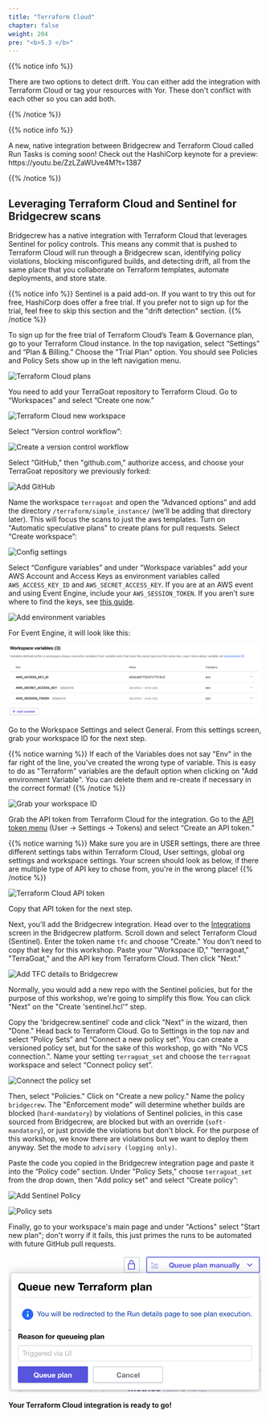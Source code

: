 ```yaml
---
title: "Terraform Cloud"
chapter: false
weight: 204
pre: "<b>5.3 </b>"
---
```


{{% notice info %}}
<p style='text-align: left;'>
There are two options to detect drift. You can either add the integration with Terraform Cloud or tag your resources with Yor. These don't conflict with each other so you can add both.
</p>
{{% /notice %}}

{{% notice info %}}
<p style='text-align: left;'>
A new, native integration between Bridgecrew and Terraform Cloud called Run Tasks is coming soon! Check out the HashiCorp keynote for a preview: https://youtu.be/ZzLZaWUve4M?t=1387
</p>
{{% /notice %}}


## Leveraging Terraform Cloud and Sentinel for Bridgecrew scans

Bridgecrew has a native integration with Terraform Cloud that leverages Sentinel for policy controls. This means any commit that is pushed to Terraform Cloud will run through a Bridgecrew scan, identifying policy violations, blocking misconfigured builds, and detecting drift, all from the same place that you collaborate on Terraform templates, automate deployments, and store state.

{{% notice info %}}
Sentinel is a paid add-on. If you want to try this out for free, HashiCorp does offer a free trial. If you prefer not to sign up for the trial, feel free to skip this section and the "drift detection" section.
{{% /notice %}}

To sign up for the free trial of Terraform Cloud’s Team & Governance plan, go to your Terraform Cloud instance. In the top navigation, select “Settings” and “Plan & Billing.” Choose the "Trial Plan" option. You should see Policies and Policy Sets show up in the left navigation menu.

![Terraform Cloud plans](images/terraform_cloud_signup.png "Terraform Cloud plans")

You need to add your TerraGoat repository to Terraform Cloud. Go to “Workspaces” and select “Create one now.”

![Terraform Cloud new workspace](images/terraform_cloud_new_workspace.png "Terraform Cloud new workspace")

Select “Version control workflow”:

![Create a version control workflow](images/terraform_cloud_create_workspace.png "Create a version control workflow")

Select “GitHub," then "github.com," authorize access, and choose your TerraGoat repository we previously forked:

![Add GitHub](images/terraform_cloud_add_github.png "Add GitHub")

Name the workspace `terragoat` and open the “Advanced options” and add the directory `/terraform/simple_instance/` (we'll be adding that directory later). This will focus the scans to just the aws templates. Turn on "Automatic speculative plans" to create plans for pull requests. Select “Create workspace”:

![Config settings](images/terraform_cloud_config_settings.png "Config settings")

Select “Configure variables” and under "Workspace variables" add your AWS Account and Access Keys as environment variables called `AWS_ACCESS_KEY_ID` and `AWS_SECRET_ACCESS_KEY`. If you are at an AWS event and using Event Engine, include your `AWS_SESSION_TOKEN`. If you aren’t sure where to find the keys, see [this guide](https://docs.aws.amazon.com/powershell/latest/userguide/pstools-appendix-sign-up.html).

![Add environment variables](images/terraform_cloud_env_variables.png "Add environment variables")

For Event Engine, it will look like this:

![Add environment variables](images/terraform_cloud_env_variables_ee.png "Add environment variables")

Go to the Workspace Settings and select General. From this settings screen, grab your workspace ID for the next step.

{{% notice warning %}}
If each of the Variables does not say "Env" in the far right of the line, you've created the wrong type of variable. This is easy to do as "Terraform" variables are the default option when clicking on "Add environment Variable". You can delete them and re-create if necessary in the correct format!
{{% /notice %}}


![Grab your workspace ID](images/terraform_cloud_workspace_id.png "Grab your workspace ID")

Grab the API token from Terraform Cloud for the integration. Go to the [API token menu](https://app.terraform.io/app/settings/tokens) (User -> Settings -> Tokens) and select “Create an API token.”

{{% notice warning %}}
Make sure you are in USER settings, there are three different settings tabs within Terraform Cloud, User settings, global org settings and workspace settings. Your screen should look as below, if there are multiple type of API key to chose from, you're in the wrong place!
{{% /notice %}}


![Terraform Cloud API token](images/terraform_cloud_api_token.png "Terraform Cloud API token")

Copy that API token for the next step.

Next, you’ll add the Bridgecrew integration. Head over to the [Integrations](https://www.bridgecrew.cloud/integrations) screen in the Bridgecrew platform. Scroll down and select Terraform Cloud (Sentinel). Enter the token name `tfc` and choose "Create." You don't need to copy that key for this workshop. Paste your "Workspace ID," "terragoat," "TerraGoat," and the API key from Terraform Cloud. Then click "Next."

![Add TFC details to Bridgecrew](images/bc_tfc_details.png "Add TFC details to Bridgecrew")

Normally, you would add a new repo with the Sentinel policies, but for the purpose of this workshop, we're going to simplify this flow. You can click "Next" on the "Create 'sentinel.hcl'" step.

Copy the 'bridgecrew.sentinel' code and click "Next" in the wizard, then "Done." Head back to Terraform Cloud. Go to Settings in the top nav and select “Policy Sets” and “Connect a new policy set”. You can create a versioned policy set, but for the sake of this workshop, go with "No VCS connection.". Name your setting `terragoat_set` and choose the `terragoat` workspace and select “Connect policy set”.

![Connect the policy set](images/terraform_cloud_connect_policy_set.png "Connect the policy set")

Then, select "Policies." Click on "Create a new policy." Name the policy `bridgecrew`. The "Enforcement mode" will determine whether builds are blocked (`hard-mandatory`) by violations of Sentinel policies, in this case sourced from Bridgecrew, are blocked but with an override (`soft-mandatory`), or just provide the violations but don't block. For the purpose of this workshop, we know there are violations but we want to deploy them anyway. Set the mode to `advisory (logging only)`.

Paste the code you copied in the Bridgecrew integration page and paste it into the “Policy code” section. Under "Policy Sets," choose `terragoat_set` from the drop down, then "Add policy set" and select “Create policy”:

![Add Sentinel Policy](images/sentinel_policy.png "Add Sentinel Policy")

![Policy sets](images/terraform_cloud_policy_sets.png "Policy sets")

Finally, go to your workspace's main page and under "Actions" select "Start new plan"; don't worry if it fails, this just primes the runs to be automated with future GitHub pull requests.

![Queue a plan](images/tfc_queue.png "Queue a plan")

**Your Terraform Cloud integration is ready to go!**